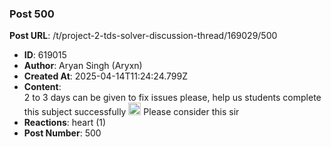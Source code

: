 ### Post 500
**Post URL**: /t/project-2-tds-solver-discussion-thread/169029/500
- **ID**: 619015
- **Author**: Aryan Singh (Aryxn)
- **Created At**: 2025-04-14T11:24:24.799Z
- **Content**:  
  2 to 3 days can be given to fix issues please, help us students complete this subject successfully <img src="https://emoji.discourse-cdn.com/google/smiling_face_with_tear.png?v=14" title=":smiling_face_with_tear:" class="emoji" alt=":smiling_face_with_tear:" loading="lazy" width="20" height="20"> Please consider this sir
- **Reactions**: heart (1)
- **Post Number**: 500

